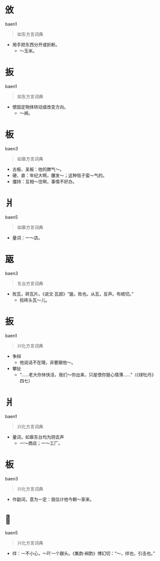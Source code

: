 # 攽
baen1
> 如东方言词典
- 用手把东西分开或折断。
  - ～玉米。

# 扳
baen1
> 如东方言词典
- 使固定物体转动或改变方向。
  - ～闸。

# 板
baen3
> 如皋方言词典
- 古板、呆板：他的脾气～。
- 硬、直：年纪大啊，腰发～；这种毯子蛮～气的。
- 僵持：互相～住啊，事情不好办。

# 爿
baen5
> 如皋方言词典
- 量词：一～店。

# 瓪
baen3
> 东台方言词典
- 败瓦，碎瓦片。《说文·瓦部》“瓪，败也。从瓦，反声。布绾切。”
  - 拾砖头瓦～儿。

# 扳
baen1
> 兴化方言词典
- 争辩
  - 他说话不在理，非要跟他～。
- 攀扯
  - “……老大你休快活，我们～你出来，只是恨你狠心情薄……”（《绿牡丹》四七）

# 爿
baen1
> 兴化方言词典
- 量词，如皋东台均为阴去声
  - 一～商店；一～工厂。

# 板
baen3
> 兴化方言词典
- 作副词，意为一定：我估计他今朝～家来。

# 𢴬
baen5
> 兴化方言词典
- 绊：一不小心，～吖一个跟头。《集韵·裥韵》博幻切：“～，绊也，引击也。”
